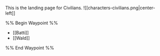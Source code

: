 This is the landing page for Civilians.
![[characters-civilians.png|center-left]]

%% Begin Waypoint %%
- [[Batti]]
- [[Wald]]

%% End Waypoint %%